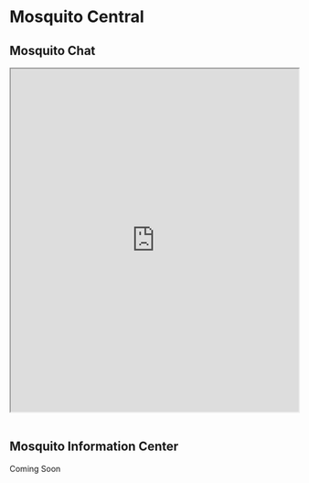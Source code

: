 <head>
  <script async src="https://www.googletagmanager.com/gtag/js?id=G-6971NP6T4P"></script>
  <script>
    window.dataLayer = window.dataLayer || [];
    function gtag(){dataLayer.push(arguments);}
    gtag('js', new Date());

    gtag('config', 'G-6971NP6T4P');
  </script>
</head>

# Mosquito Central

## Mosquito Chat
<iframe src="https://deadsimplechat.com/lSaU2LDiQ" width="100%" height="600px"></iframe><br><br>

## Mosquito Information Center
Coming Soon
